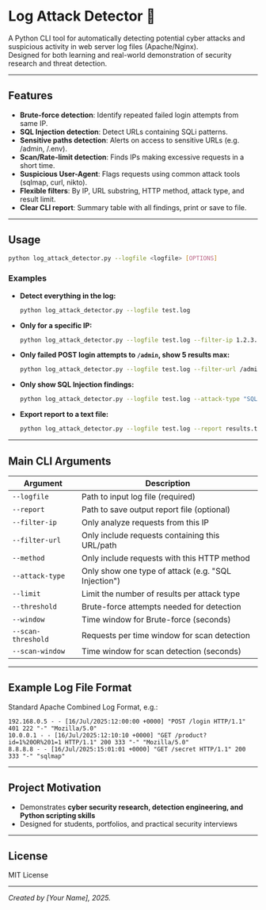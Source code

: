# Log Attack Detector 🐍

A Python CLI tool for automatically detecting potential cyber attacks and suspicious activity in web server log files (Apache/Nginx).  
Designed for both learning and real-world demonstration of security research and threat detection.

---

## Features

- **Brute-force detection**: Identify repeated failed login attempts from same IP.
- **SQL Injection detection**: Detect URLs containing SQLi patterns.
- **Sensitive paths detection**: Alerts on access to sensitive URLs (e.g. /admin, /.env).
- **Scan/Rate-limit detection**: Finds IPs making excessive requests in a short time.
- **Suspicious User-Agent**: Flags requests using common attack tools (sqlmap, curl, nikto).
- **Flexible filters**: By IP, URL substring, HTTP method, attack type, and result limit.
- **Clear CLI report**: Summary table with all findings, print or save to file.

---

## Usage

```bash
python log_attack_detector.py --logfile <logfile> [OPTIONS]
```

### Examples

- **Detect everything in the log:**
  ```bash
  python log_attack_detector.py --logfile test.log
  ```
- **Only for a specific IP:**
  ```bash
  python log_attack_detector.py --logfile test.log --filter-ip 1.2.3.4
  ```
- **Only failed POST login attempts to `/admin`, show 5 results max:**
  ```bash
  python log_attack_detector.py --logfile test.log --filter-url /admin --method POST --limit 5
  ```
- **Only show SQL Injection findings:**
  ```bash
  python log_attack_detector.py --logfile test.log --attack-type "SQL Injection"
  ```
- **Export report to a text file:**
  ```bash
  python log_attack_detector.py --logfile test.log --report results.txt
  ```

---

## Main CLI Arguments

| Argument           | Description                                      |
|--------------------|--------------------------------------------------|
| `--logfile`        | Path to input log file (required)                |
| `--report`         | Path to save output report file (optional)       |
| `--filter-ip`      | Only analyze requests from this IP               |
| `--filter-url`     | Only include requests containing this URL/path   |
| `--method`         | Only include requests with this HTTP method      |
| `--attack-type`    | Only show one type of attack (e.g. "SQL Injection") |
| `--limit`          | Limit the number of results per attack type      |
| `--threshold`      | Brute-force attempts needed for detection        |
| `--window`         | Time window for Brute-force (seconds)            |
| `--scan-threshold` | Requests per time window for scan detection      |
| `--scan-window`    | Time window for scan detection (seconds)         |

---

## Example Log File Format

Standard Apache Combined Log Format, e.g.:
```
192.168.0.5 - - [16/Jul/2025:12:00:00 +0000] "POST /login HTTP/1.1" 401 222 "-" "Mozilla/5.0"
10.0.0.1 - - [16/Jul/2025:12:10:10 +0000] "GET /product?id=1%20OR%201=1 HTTP/1.1" 200 333 "-" "Mozilla/5.0"
8.8.8.8 - - [16/Jul/2025:15:01:01 +0000] "GET /secret HTTP/1.1" 200 333 "-" "sqlmap"
```

---

## Project Motivation

- Demonstrates **cyber security research, detection engineering, and Python scripting skills**
- Designed for students, portfolios, and practical security interviews

---

## License

MIT License

---

*Created by [Your Name], 2025.*

